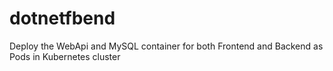# dotnetfbend
Deploy the WebApi and MySQL container for both Frontend and Backend as Pods in Kubernetes cluster
